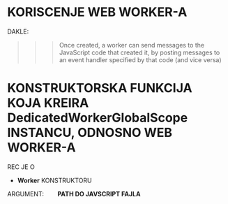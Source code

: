 # KORISCENJE WEB WORKER-A

DAKLE:

>>>Once created, a worker can send messages to the JavaScript code that created it, by posting messages to an event handler specified by that code (and vice versa)

# KONSTRUKTORSKA FUNKCIJA KOJA KREIRA DedicatedWorkerGlobalScope INSTANCU, ODNOSNO WEB WORKER-A

REC JE O

- **Worker** KONSTRUKTORU

ARGUMENT: &nbsp;&nbsp;&nbsp;&nbsp;&nbsp;&nbsp;&nbsp;**PATH DO JAVSCRIPT FAJLA**